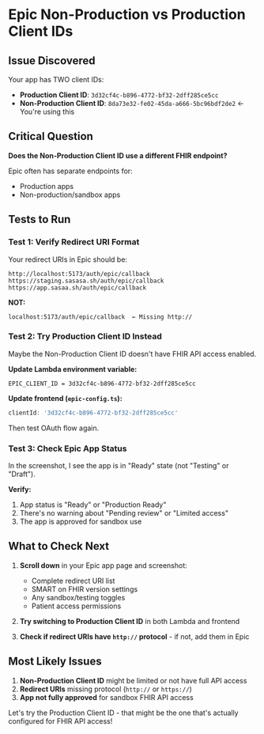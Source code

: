 # Epic Non-Production vs Production Client IDs

## Issue Discovered
Your app has TWO client IDs:
- **Production Client ID**: `3d32cf4c-b896-4772-bf32-2dff285ce5cc`
- **Non-Production Client ID**: `8da73e32-fe02-45da-a666-5bc96bdf2de2` ← You're using this

## Critical Question
**Does the Non-Production Client ID use a different FHIR endpoint?**

Epic often has separate endpoints for:
- Production apps
- Non-production/sandbox apps

## Tests to Run

### Test 1: Verify Redirect URI Format
Your redirect URIs in Epic should be:
```
http://localhost:5173/auth/epic/callback
https://staging.sasasa.sh/auth/epic/callback  
https://app.sasaa.sh/auth/epic/callback
```

**NOT:**
```
localhost:5173/auth/epic/callback  ← Missing http://
```

### Test 2: Try Production Client ID Instead
Maybe the Non-Production Client ID doesn't have FHIR API access enabled.

**Update Lambda environment variable:**
```
EPIC_CLIENT_ID = 3d32cf4c-b896-4772-bf32-2dff285ce5cc
```

**Update frontend (`epic-config.ts`):**
```typescript
clientId: '3d32cf4c-b896-4772-bf32-2dff285ce5cc'
```

Then test OAuth flow again.

### Test 3: Check Epic App Status
In the screenshot, I see the app is in "Ready" state (not "Testing" or "Draft").

**Verify:**
1. App status is "Ready" or "Production Ready"
2. There's no warning about "Pending review" or "Limited access"
3. The app is approved for sandbox use

## What to Check Next

1. **Scroll down** in your Epic app page and screenshot:
   - Complete redirect URI list
   - SMART on FHIR version settings
   - Any sandbox/testing toggles
   - Patient access permissions

2. **Try switching to Production Client ID** in both Lambda and frontend

3. **Check if redirect URIs have `http://` protocol** - if not, add them in Epic

## Most Likely Issues

1. **Non-Production Client ID** might be limited or not have full API access
2. **Redirect URIs** missing protocol (`http://` or `https://`)
3. **App not fully approved** for sandbox FHIR API access

Let's try the Production Client ID - that might be the one that's actually configured for FHIR API access!
